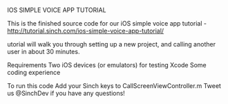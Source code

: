IOS SIMPLE VOICE APP TUTORIAL

This is the finished source code for our iOS simple voice app tutorial - http://tutorial.sinch.com/ios-simple-voice-app-tutorial/

utorial will walk you through setting up a new project, and calling another user in about 30 minutes.

Requirements
Two iOS devices (or emulators) for testing
Xcode
Some coding experience 

To run this code
Add your Sinch keys to CallScreenViewController.m
Tweet us @SinchDev if you have any questions!
